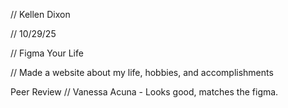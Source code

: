 // Kellen Dixon

 // 10/29/25

 // Figma Your Life

 // Made a website about my life, hobbies, and accomplishments


Peer Review
// Vanessa Acuna - Looks good, matches the figma.
